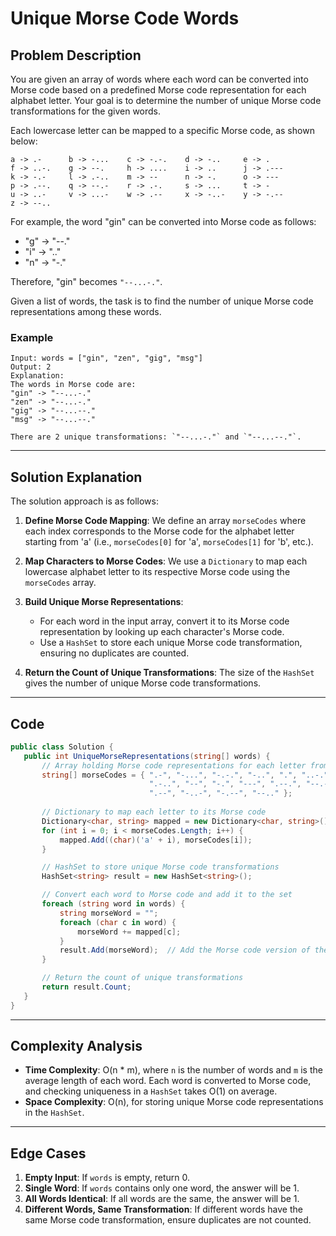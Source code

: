 # Unique Morse Code Words

## Problem Description

You are given an array of words where each word can be converted into Morse code based on a predefined Morse code representation for each alphabet letter. Your goal is to determine the number of unique Morse code transformations for the given words.

Each lowercase letter can be mapped to a specific Morse code, as shown below:

```
a -> .-      b -> -...    c -> -.-.    d -> -..     e -> .
f -> ..-.    g -> --.     h -> ....    i -> ..      j -> .---
k -> -.-     l -> .-..    m -> --      n -> -.      o -> ---
p -> .--.    q -> --.-    r -> .-.     s -> ...     t -> -
u -> ..-     v -> ...-    w -> .--     x -> -..-    y -> -.--  
z -> --..
```

For example, the word "gin" can be converted into Morse code as follows:
- "g" -> "--."
- "i" -> ".."
- "n" -> "-."

Therefore, "gin" becomes `"--...-."`.

Given a list of words, the task is to find the number of unique Morse code representations among these words.

### Example
```plaintext
Input: words = ["gin", "zen", "gig", "msg"]
Output: 2
Explanation:
The words in Morse code are:
"gin" -> "--...-."
"zen" -> "--...-."
"gig" -> "--...--."
"msg" -> "--...--."

There are 2 unique transformations: `"--...-."` and `"--...--."`.
```

---

## Solution Explanation

The solution approach is as follows:

1. **Define Morse Code Mapping**: We define an array `morseCodes` where each index corresponds to the Morse code for the alphabet letter starting from 'a' (i.e., `morseCodes[0]` for 'a', `morseCodes[1]` for 'b', etc.).

2. **Map Characters to Morse Codes**: We use a `Dictionary` to map each lowercase alphabet letter to its respective Morse code using the `morseCodes` array.

3. **Build Unique Morse Representations**:
    - For each word in the input array, convert it to its Morse code representation by looking up each character's Morse code.
    - Use a `HashSet` to store each unique Morse code transformation, ensuring no duplicates are counted.

4. **Return the Count of Unique Transformations**: The size of the `HashSet` gives the number of unique Morse code transformations.

---

## Code

```csharp
public class Solution {
   public int UniqueMorseRepresentations(string[] words) {
       // Array holding Morse code representations for each letter from 'a' to 'z'
       string[] morseCodes = { ".-", "-...", "-.-.", "-..", ".", "..-.", "--.", "....", "..", ".---", "-.-", 
                               ".-..", "--", "-.", "---", ".--.", "--.-", ".-.", "...", "-", "..-", "...-", 
                               ".--", "-..-", "-.--", "--.." };
       
       // Dictionary to map each letter to its Morse code
       Dictionary<char, string> mapped = new Dictionary<char, string>();
       for (int i = 0; i < morseCodes.Length; i++) {
           mapped.Add((char)('a' + i), morseCodes[i]);
       }

       // HashSet to store unique Morse code transformations
       HashSet<string> result = new HashSet<string>();

       // Convert each word to Morse code and add it to the set
       foreach (string word in words) {
           string morseWord = "";
           foreach (char c in word) {
               morseWord += mapped[c];
           }
           result.Add(morseWord);  // Add the Morse code version of the word
       }

       // Return the count of unique transformations
       return result.Count;
   }
}
```

---

## Complexity Analysis

- **Time Complexity**: O(n * m), where `n` is the number of words and `m` is the average length of each word. Each word is converted to Morse code, and checking uniqueness in a `HashSet` takes O(1) on average.
- **Space Complexity**: O(n), for storing unique Morse code representations in the `HashSet`.

---

## Edge Cases

1. **Empty Input**: If `words` is empty, return 0.
2. **Single Word**: If `words` contains only one word, the answer will be 1.
3. **All Words Identical**: If all words are the same, the answer will be 1.
4. **Different Words, Same Transformation**: If different words have the same Morse code transformation, ensure duplicates are not counted.
